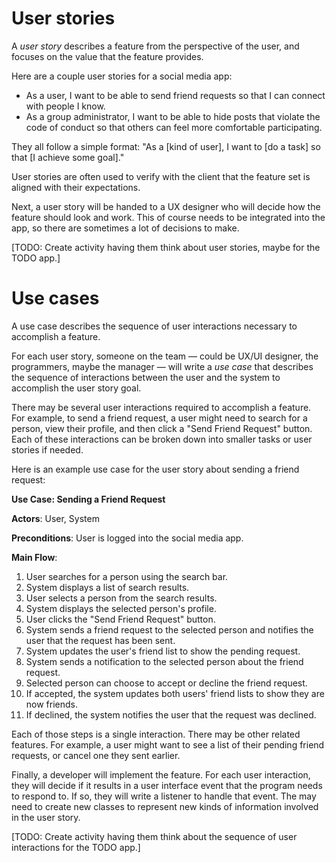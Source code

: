 # User stories

A _user story_ describes a feature from the perspective of the user, and focuses on the value that the feature provides.

Here are a couple user stories for a social media app:

* As a user, I want to be able to send friend requests so that I can connect with people I know.
* As a group administrator, I want to be able to hide posts that violate the code of conduct so that others can feel more comfortable participating.

They all follow a simple format: "As a [kind of user], I want to [do a task] so that [I achieve some goal]."

User stories are often used to verify with the client that the feature set is aligned with their expectations.

Next, a user story will be handed to a UX designer who will decide how the feature should look and work. This of course needs to be integrated into the app, so there are sometimes a lot of decisions to make.

[TODO: Create activity having them think about user stories, maybe for the TODO app.]

# Use cases

A use case describes the sequence of user interactions necessary to accomplish a feature.

For each user story, someone on the team — could be UX/UI designer, the programmers, maybe the manager — will write a _use case_ that describes the sequence of interactions between the user and the system to accomplish the user story goal.

There may be several user interactions required to accomplish a feature. For example, to send a friend request, a user might need to search for a person, view their profile, and then click a "Send Friend Request" button. Each of these interactions can be broken down into smaller tasks or user stories if needed.

Here is an example use case for the user story about sending a friend request:

**Use Case: Sending a Friend Request**

**Actors**: User, System

**Preconditions**: User is logged into the social media app.

**Main Flow**:
1. User searches for a person using the search bar.
2. System displays a list of search results.
3. User selects a person from the search results.
4. System displays the selected person's profile.
5. User clicks the "Send Friend Request" button.
6. System sends a friend request to the selected person and notifies the user that the request has been sent.
7. System updates the user's friend list to show the pending request.
8. System sends a notification to the selected person about the friend request.
9. Selected person can choose to accept or decline the friend request.
10. If accepted, the system updates both users' friend lists to show they are now friends.
11. If declined, the system notifies the user that the request was declined.

Each of those steps is a single interaction. There may be other related features. For example, a user might want to see a list of their pending friend requests, or cancel one they sent earlier.

Finally, a developer will implement the feature. For each user interaction, they will decide if it results in a user interface event that the program needs to respond to. If so, they will write a listener to handle that event. The may need to create new classes to represent new kinds of information involved in the user story.

[TODO: Create activity having them think about the sequence of user interactions for the TODO app.]
